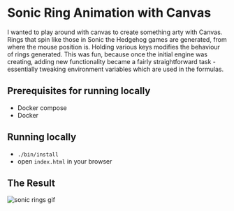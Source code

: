 # Sonic Ring Animation with Canvas

I wanted to play around with canvas to create something arty with Canvas. Rings that spin like those in Sonic the Hedgehog games are generated, from where the mouse position is. Holding various keys modifies the behaviour of rings generated. This was fun, because once the initial engine was creating, adding new functionality became a fairly straightforward task - essentially tweaking environment variables which are used in the formulas.

## Prerequisites for running locally
- Docker compose
- Docker

## Running locally
- `./bin/install`
- open `index.html` in your browser

## The Result
![sonic rings gif](./src/assets/img/sonic.gif)